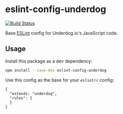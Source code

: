 eslint-config-underdog
======================
[![Build Status](https://travis-ci.org/underdogio/eslint-config-underdog.svg?branch=master)](https://travis-ci.org/underdogio/eslint-config-underdog)

Base [ESLint](http://eslint.org/) config for Underdog.io's JavaScript code.

## Usage
Install this package as a dev dependency:

```bash
npm install --save-dev eslint-config-underdog
```

Use this config as the base for your `eslintrc` config:

```
{
  "extends: "underdog",
  "rules": {
  }
}
```
